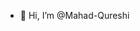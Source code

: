- 👋 Hi, I’m @Mahad-Qureshi

<!---
With three years of dedicated experience in web development, I bring a robust skill set encompassing HTML, CSS, JavaScript, Bootstrap, and specialization in WordPress. Throughout my journey, I've honed my abilities to craft dynamic, visually appealing, and user-friendly websites. Let me walk you through my expertise

In summary, my three years of experience in web development have equipped me with a comprehensive skill set tailored to meet the diverse needs of modern businesses. From crafting pixel-perfect designs to implementing cutting-edge technologies, I am committed to delivering high-quality solutions that exceed expectations. With a passion for innovation and a dedication to excellence, I am eager to contribute my expertise to your projects and help bring your vision to life.
--->
